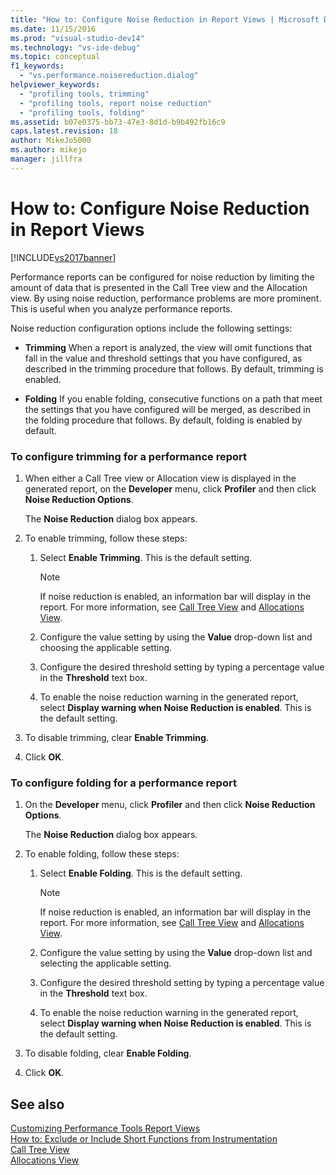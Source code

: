```yaml
---
title: "How to: Configure Noise Reduction in Report Views | Microsoft Docs"
ms.date: 11/15/2016
ms.prod: "visual-studio-dev14"
ms.technology: "vs-ide-debug"
ms.topic: conceptual
f1_keywords: 
  - "vs.performance.noisereduction.dialog"
helpviewer_keywords: 
  - "profiling tools, trimming"
  - "profiling tools, report noise reduction"
  - "profiling tools, folding"
ms.assetid: b07e0375-bb73-47e3-8d1d-b9b492fb16c9
caps.latest.revision: 18
author: MikeJo5000
ms.author: mikejo
manager: jillfra
---
```

# How to: Configure Noise Reduction in Report Views
[!INCLUDE[vs2017banner](../includes/vs2017banner.md)]

Performance reports can be configured for noise reduction by limiting the amount of data that is presented in the Call Tree view and the Allocation view. By using noise reduction, performance problems are more prominent. This is useful when you analyze performance reports.  
  
 Noise reduction configuration options include the following settings:  
  
- **Trimming** When a report is analyzed, the view will omit functions that fall in the value and threshold settings that you have configured, as described in the trimming procedure that follows. By default, trimming is enabled.  
  
- **Folding** If you enable folding, consecutive functions on a path that meet the settings that you have configured will be merged, as described in the folding procedure that follows. By default, folding is enabled by default.  
  
### To configure trimming for a performance report  
  
1. When either a Call Tree view or Allocation view is displayed in the generated report, on the **Developer** menu, click **Profiler** and then click **Noise Reduction Options**.  
  
     The **Noise Reduction** dialog box appears.  
  
2. To enable trimming, follow these steps:  
  
    1. Select **Enable Trimming**. This is the default setting.  
  
        > [!NOTE]
        > If noise reduction is enabled, an information bar will display in the report. For more information, see [Call Tree View](../profiling/call-tree-view.md) and [Allocations View](../profiling/dotnet-memory-allocations-view.md).  
  
    2. Configure the value setting by using the **Value** drop-down list and choosing the applicable setting.  
  
    3. Configure the desired threshold setting by typing a percentage value in the **Threshold** text box.  
  
    4. To enable the noise reduction warning in the generated report, select **Display warning when Noise Reduction is enabled**. This is the default setting.  
  
3. To disable trimming, clear **Enable Trimming**.  
  
4. Click **OK**.  
  
### To configure folding for a performance report  
  
1. On the **Developer** menu, click **Profiler** and then click **Noise Reduction Options**.  
  
     The **Noise Reduction** dialog box appears.  
  
2. To enable folding, follow these steps:  
  
    1. Select **Enable Folding**. This is the default setting.  
  
        > [!NOTE]
        > If noise reduction is enabled, an information bar will display in the report. For more information, see [Call Tree View](../profiling/call-tree-view.md) and [Allocations View](../profiling/dotnet-memory-allocations-view.md).  
  
    2. Configure the value setting by using the **Value** drop-down list and selecting the applicable setting.  
  
    3. Configure the desired threshold setting by typing a percentage value in the **Threshold** text box.  
  
    4. To enable the noise reduction warning in the generated report, select **Display warning when Noise Reduction is enabled**. This is the default setting.  
  
3. To disable folding, clear **Enable Folding**.  
  
4. Click **OK**.  
  
## See also  
 [Customizing Performance Tools Report Views](../profiling/customizing-performance-tools-report-views.md)   
 [How to: Exclude or Include Short Functions from Instrumentation](../profiling/how-to-exclude-or-include-short-functions-from-instrumentation.md)   
 [Call Tree View](../profiling/call-tree-view.md)   
 [Allocations View](../profiling/dotnet-memory-allocations-view.md)
